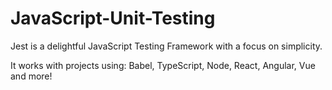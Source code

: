 # JavaScript-Unit-Testing
Jest is a delightful JavaScript Testing Framework with a focus on simplicity.

It works with projects using: Babel, TypeScript, Node, React, Angular, Vue and more!
